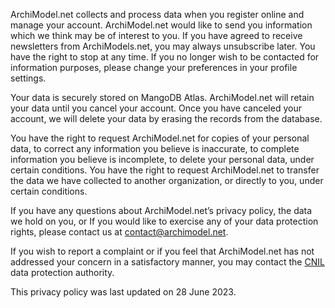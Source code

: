ArchiModel.net collects and process data when you register online and manage your account.
ArchiModel.net would like to send you information which we think may be of interest to you. If you have agreed to receive newsletters from ArchiModels.net, you may always unsubscribe later. You have the right to stop at any time. If you no longer wish to be contacted for information purposes, please change your preferences in your profile settings.

Your data is securely stored on MangoDB Atlas. ArchiModel.net will retain your data until you cancel your account. Once you have canceled your account, we will delete your data by erasing the records from the database.

You have the right to request ArchiModel.net for copies of your personal data, to correct any information you believe is inaccurate, to complete information you believe is incomplete, to delete your personal data, under certain conditions.
You have the right to request ArchiModel.net to transfer the data we have collected to another organization, or directly to you, under certain conditions.

If you have any questions about ArchiModel.net’s privacy policy, the data we hold on you, or If you would like to exercise any of your data protection rights, please contact us at [contact@archimodel.net](mailto:contact@archimodel.net).

If you wish to report a complaint or if you feel that ArchiModel.net has not addressed your concern in a satisfactory manner, you may contact the [CNIL](http://www.cnil.fr/en) data protection authority.

This privacy policy was last updated on 28 June 2023.
